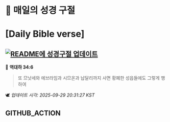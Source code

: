 # 🙏 매일의 성경 구절
# [Daily Bible verse]
## [![README에 성경구절 업데이트](https://github.com/DONGSUKA/first_test/actions/workflows/update-readme-bible.yml/badge.svg)](https://github.com/DONGSUKA/first_test/actions/workflows/update-readme-bible.yml)
<!-- START_BIBLE_VERSE -->
📖 **역대하 34:6**
> 또 므낫세와 에브라임과 시므온과 납달리까지 사면 황폐한 성읍들에도 그렇게 행하여

🕊️ _업데이트 시각: 2025-09-29 20:31:27 KST_
  <!-- END_BIBLE_VERSE -->
## GITHUB_ACTION
